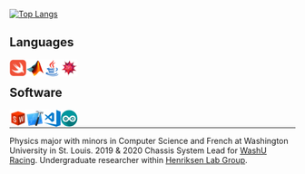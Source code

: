 [![Top
Langs](https://github-readme-stats-jmahlers.vercel.app/api/top-langs/?username=jmahlers&layout=compact&langs_count=7&cache_seconds=7200&hide=Limbo)](https://github.com/anuraghazra/github-readme-stats)

## Languages

<a href="https://github.com/jmahlers/TelemetryApp">
    <img align="left" alt="Swift" width="30" height="30"
        src="swift.png" />
</a>
<a href="https://github.com/jmahlers/TS-Optimization-Suite-2019">
<img align="left" alt="MatLAB" width="30" height="30" src="matlab.png" />
</a>
 <img align="left" alt="Java" width="30" height="30" src="java.png" />
<a href="https://www.wolfram.com/mathematica/">
    <img align="left" alt="Mathematica" width="30" height="30"
    src="mathematica.png" />
</a>

&nbsp;

## Software

<a href="https://sae.wustl.edu/">
<img align="left" alt="Solidworks" width="30" height="30" src="solidworks.png" />
</a>
<a href="https://github.com/jmahlers/TelemetryApp">
<img align="left" alt="Xcode" width="30" height="30" src="xcode.png" />
</a>
<img align="left" alt="Visual Studio Code" width="30" height="30" src="visual-studio-code.png" />
<img align="left" alt="Arduino" width="30" height="30" src="arduino.png" />


&nbsp;

---
Physics major with minors in Computer Science and French at Washington University in St. Louis. 2019 & 2020 Chassis System Lead for <a href="https://sae.wustl.edu/"> WashU Racing</a>. Undergraduate researcher within <a href="https://web.physics.wustl.edu/henriksen/">Henriksen Lab Group</a>.
